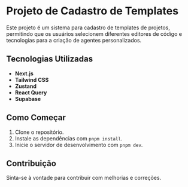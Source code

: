 # Projeto de Cadastro de Templates

Este projeto é um sistema para cadastro de templates de projetos, permitindo que os usuários selecionem diferentes editores de código e tecnologias para a criação de agentes personalizados.

## Tecnologias Utilizadas

- **Next.js**
- **Tailwind CSS**
- **Zustand**
- **React Query**
- **Supabase**

## Como Começar

1. Clone o repositório.
2. Instale as dependências com `pnpm install`.
3. Inicie o servidor de desenvolvimento com `pnpm dev`.

## Contribuição

Sinta-se à vontade para contribuir com melhorias e correções.
